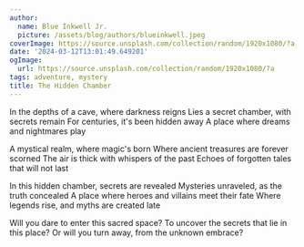 ```yaml
---
author:
  name: Blue Inkwell Jr.
  picture: /assets/blog/authors/blueinkwell.jpeg
coverImage: https://source.unsplash.com/collection/random/1920x1080/?a
date: '2024-03-12T13:01:49.649201'
ogImage:
  url: https://source.unsplash.com/collection/random/1920x1080/?a
tags: adventure, mystery
title: The Hidden Chamber
---
```


In the depths of a cave, where darkness reigns
Lies a secret chamber, with secrets remain
For centuries, it's been hidden away
A place where dreams and nightmares play

A mystical realm, where magic's born
Where ancient treasures are forever scorned
The air is thick with whispers of the past
Echoes of forgotten tales that will not last

In this hidden chamber, secrets are revealed
Mysteries unraveled, as the truth concealed
A place where heroes and villains meet their fate
Where legends rise, and myths are created late

Will you dare to enter this sacred space?
To uncover the secrets that lie in this place?
Or will you turn away, from the unknown embrace?